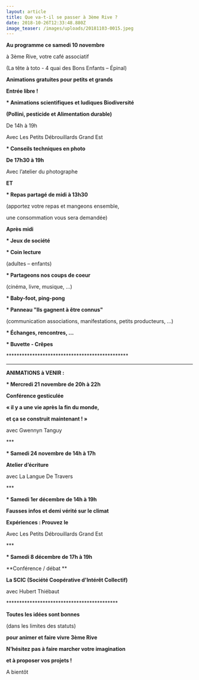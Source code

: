 ```yaml
---
layout: article
title: Que va-t-il se passer à 3ème Rive ?
date: 2018-10-26T12:33:48.880Z
image_teaser: /images/uploads/20181103-0015.jpeg
---
```

**Au programme ce samedi 10 novembre**

à 3ème Rive, votre café associatif

(La tête à toto - 4 quai des Bons Enfants – Épinal)

**Animations gratuites pour petits et grands**

**Entrée libre !**

**\* Animations scientifiques et ludiques Biodiversité**

**(Pollini, pesticide et Alimentation durable)**

De 14h à 19h

Avec Les Petits Débrouillards Grand Est

**\* Conseils techniques en photo**

**De 17h30 à 19h**

Avec l’atelier du photographe

**ET**

**\* Repas partagé de midi à 13h30**

(apportez votre repas et mangeons ensemble,

une consommation vous sera demandée)

**Après midi**

**\* Jeux de société**

**\* Coin lecture**

(adultes – enfants)

**\* Partageons nos coups de coeur**

(cinéma, livre, musique, …)

**\* Baby-foot, ping-pong**

**\* Panneau "Ils gagnent à être connus"**

(communication associations, manifestations, petits producteurs, ...)

**\* Échanges, rencontres, …**

**\* Buvette - Crêpes**

\*\*\*\*\*\*\*\*\*\*\*\*\*\*\*\*\*\*\*\*\*\*\*\*\*\*\*\*\*\*\*\*\*\*\*\*\*\*\*\*\*\*\*\*\*\**

- - -

**ANIMATIONS à VENIR :**

**\* Mercredi 21 novembre de 20h à 22h**

**Conférence gesticulée**

**« il y a une vie après la fin du monde,**

**et ça se construit maintenant ! »**

avec Gwennyn Tanguy

\*\**

**\* Samedi 24 novembre de 14h à 17h**

**Atelier d’écriture**

avec La Langue De Travers

\*\**

**\* Samedi 1er décembre de 14h à 19h**

**Fausses infos et demi vérité sur le climat**

**Expériences : Prouvez le**

Avec Les Petits Débrouillards Grand Est

\*\**

**\* Samedi 8 décembre de 17h à 19h**

**Conférence / débat **

**La SCIC (Société Coopérative d'Intérêt Collectif)**

avec Hubert Thiébaut

\*\*\*\*\*\*\*\*\*\*\*\*\*\*\*\*\*\*\*\*\*\*\*\*\*\*\*\*\*\*\*\*\*\*\*\*\*\*\*\*\*\**

**Toutes les idées sont bonnes**

(dans les limites des statuts)

**pour animer et faire vivre 3ème Rive**

**N’hésitez pas à faire marcher votre imagination**

**et à proposer vos projets !**

A bientôt
